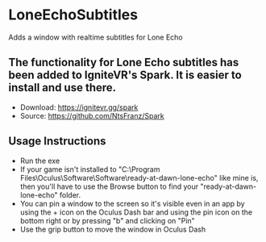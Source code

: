 # LoneEchoSubtitles
Adds a window with realtime subtitles for Lone Echo

## The functionality for Lone Echo subtitles has been added to IgniteVR's Spark. It is easier to install and use there.
 - Download: https://ignitevr.gg/spark
 - Source: https://github.com/NtsFranz/Spark

## Usage Instructions
 - Run the exe
 - If your game isn't installed to "C:\Program Files\Oculus\Software\Software\ready-at-dawn-lone-echo" like mine is, then you'll have to use the Browse button to find your "ready-at-dawn-lone-echo" folder.
 - You can pin a window to the screen so it's visible even in an app by using the + icon on the Oculus Dash bar and using the pin icon on the bottom right or by pressing "b" and clicking on "Pin"
 - Use the grip button to move the window in Oculus Dash
